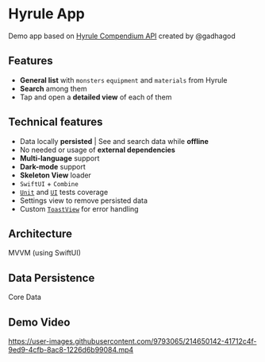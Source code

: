 # Hyrule App
Demo app based on [Hyrule Compendium API](https://gadhagod.github.io/Hyrule-Compendium-API/#/) created by @gadhagod

## Features 
- **General list** with `monsters` `equipment` and `materials` from Hyrule 
- **Search** among them
- Tap and open a **detailed view** of each of them 

## Technical features
- Data locally **persisted** | See and search data while **offline**
- No needed or usage of **external dependencies** 
- **Multi-language** support
- **Dark-mode** support
- **Skeleton View** loader
- `SwiftUI` + `Combine`
- [`Unit`](https://github.com/gabrielcolmena/HyruleApp/tree/main/HyruleCompendiumTests) and [`UI`](https://github.com/gabrielcolmena/HyruleApp/tree/main/HyruleCompendiumUITests) tests coverage
- Settings view to remove persisted data
- Custom [`ToastView`](https://github.com/gabrielcolmena/HyruleApp/blob/main/HyruleCompendium/Common/Views/Toast.swift) for error handling

## Architecture
MVVM (using SwiftUI)

## Data Persistence
Core Data

## Demo Video
https://user-images.githubusercontent.com/9793065/214650142-41712c4f-9ed9-4cfb-8ac8-1226d6b99084.mp4

